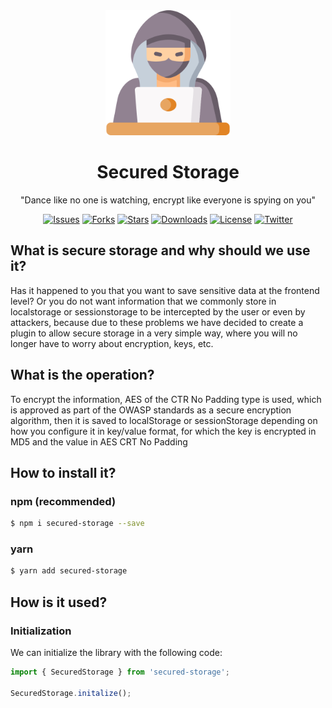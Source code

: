 <div align="center">
    <img src="./.github/logo.png" width="200px">
  <h1>Secured Storage</h1>
</div>
<p align="center">
  "Dance like no one is watching, encrypt like everyone is spying on you"
</p>
<p align="center">
   <a href=""><img src="https://img.shields.io/github/issues/gerardofloresdev/SecuredStorage" alt="Issues"></a>
   <a href=""><img src="https://img.shields.io/github/forks/gerardofloresdev/SecuredStorage" alt="Forks"></a>
   <a href=""><img src="https://img.shields.io/github/stars/gerardofloresdev/SecuredStorage" alt="Stars"></a>
    <a href=""><img src="https://img.shields.io/npm/dm/SecuredStorage?style=flat-square" alt="Downloads"></a>
   <a href=""><img src="https://img.shields.io/github/license/gerardofloresdev/SecuredStorage" alt="License"></a>
   <a href=""><img src="https://img.shields.io/twitter/url?url=https%3A%2F%2Fgithub.com%2Fgerardofloresdev%2FSecuredStorage" alt="Twitter"></a>
</p>

## What is secure storage and why should we use it?

Has it happened to you that you want to save sensitive data at the frontend level? Or you do not want information that we commonly store in localstorage or sessionstorage to be intercepted by the user or even by attackers, because due to these problems we have decided to create a plugin to allow secure storage in a very simple way, where you will no longer have to worry about encryption, keys, etc.

## What is the operation?

To encrypt the information, AES of the CTR No Padding type is used, which is approved as part of the OWASP standards as a secure encryption algorithm, then it is saved to localStorage or sessionStorage depending on how you configure it in key/value format, for which the key is encrypted in MD5 and the value in AES CRT No Padding

## How to install it?

### npm (recommended)

```bash
$ npm i secured-storage --save
```

### yarn

```bash
$ yarn add secured-storage
```

## How is it used?

### Initialization

We can initialize the library with the following code:

```js
import { SecuredStorage } from 'secured-storage';

SecuredStorage.initalize();
```